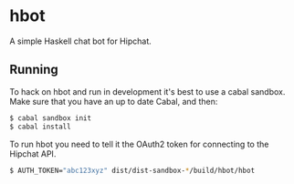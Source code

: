 # hbot

A simple Haskell chat bot for Hipchat.

## Running

To hack on hbot and run in development it's best to use a cabal sandbox. Make
sure that you have an up to date Cabal, and then:

```bash
$ cabal sandbox init
$ cabal install
```

To run hbot you need to tell it the OAuth2 token for connecting to the Hipchat
API.

```bash
$ AUTH_TOKEN="abc123xyz" dist/dist-sandbox-*/build/hbot/hbot
```

